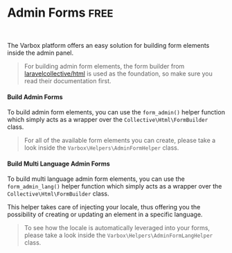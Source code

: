 <h1>Admin Forms <small class="free">FREE</small></h1>

<br />

<p id="first-p">
The Varbox platform offers an easy solution for building form elements inside the admin panel.
</p>

> For building admin form elements, the form builder from <a href="https://packagist.org/packages/laravelcollective/html" target="_blank">laravelcollective/html</a> is used as the foundation, so make sure you read their documentation first.

<a name="build-admin-forms"></a>
#### Build Admin Forms

To build admin form elements, you can use the `form_admin()` helper function which simply acts as a wrapper over the `Collective\Html\FormBuilder` class.

> For all of the available form elements you can create, please take a look inside the `Varbox\Helpers\AdminFormHelper` class.

<a name="build-admin-forms"></a>
#### Build Multi Language Admin Forms

To build multi language admin form elements, you can use the `form_admin_lang()` helper function which simply acts as a wrapper over the `Collective\Html\FormBuilder` class.

This helper takes care of injecting your locale, thus offering you the possibility of creating or updating an element in a specific language.

> To see how the locale is automatically leveraged into your forms, please take a look inside the `Varbox\Helpers\AdminFormLangHelper` class.
